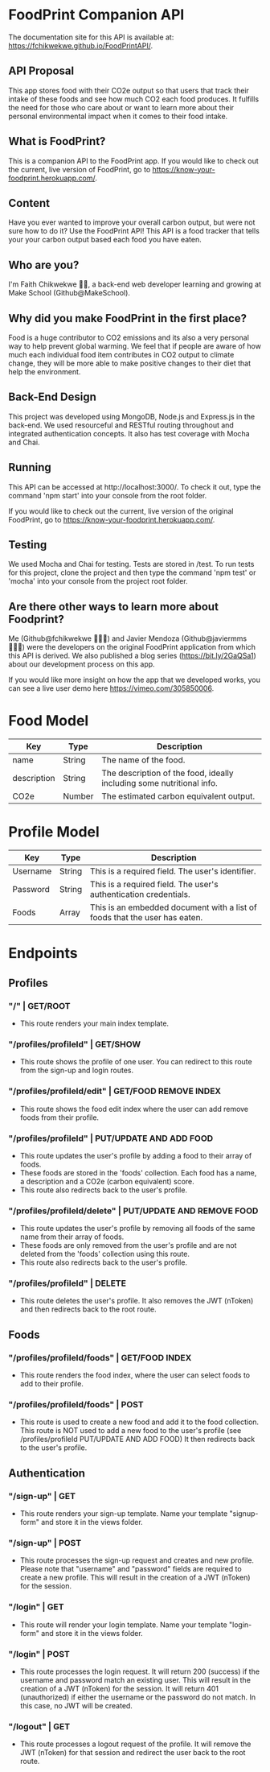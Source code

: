# FoodPrint Companion API

The documentation site for this API is available at: https://fchikwekwe.github.io/FoodPrintAPI/.

## API Proposal
This app stores food with their CO2e output so that users that track their intake of these foods and see how much CO2 each food produces. It fulfills the need for those who care about or want to learn more about their personal environmental impact when it comes to their food intake.

## What is FoodPrint?
This is a companion API to the FoodPrint app. If you would like to check out the current, live version of FoodPrint, go to https://know-your-foodprint.herokuapp.com/.

## Content
Have you ever wanted to improve your overall carbon output, but were not sure how to do it? Use the FoodPrint API! This API is a food tracker that tells your your carbon output based each food you have eaten.

## Who are you?
I'm Faith Chikwekwe 👋🏾, a back-end web developer learning and growing at Make School (Github@MakeSchool).

## Why did you make FoodPrint in the first place?
Food is a huge contributor to CO2 emissions and its also a very personal way to help prevent global warming. We feel that if people are aware of how much each individual food item contributes in CO2 output to climate change, they will be more able to make positive changes to their diet that help the environment.

## Back-End Design
This project was developed using MongoDB, Node.js and Express.js in the back-end. We used resourceful and RESTful routing throughout and integrated authentication concepts. It also has test coverage with Mocha and Chai.

## Running
This API can be accessed at http://localhost:3000/. To check it out, type the command 'npm start' into your console from the root folder.

If you would like to check out the current, live version of the original FoodPrint, go to https://know-your-foodprint.herokuapp.com/.

## Testing
We used Mocha and Chai for testing. Tests are stored in /test. To run tests for this project, clone the project and then type the command 'npm test' or 'mocha' into your console from the project root folder.

## Are there other ways to learn more about Foodprint?
Me (Github@fchikwekwe 👩🏾‍💻) and Javier Mendoza (Github@javiermms 👨🏽‍💻) were the developers on the original FoodPrint application from which this API is derived. We also published a blog series (https://bit.ly/2GaQSa1) about our development process on this app.

If you would like more insight on how the app that we developed works, you can see a live user demo here https://vimeo.com/305850006.

# Food Model

| Key | Type | Description |
|-----|-------|---------------------|
| name | String | The name of the food. |
| description | String | The description of the food, ideally including some nutritional info. |
| CO2e | Number | The estimated carbon equivalent output. |

# Profile Model
| Key | Type | Description |
|-----|------|-------|
| Username | String | This is a required field. The user's identifier. |
| Password | String | This is a required field. The user's authentication credentials. |
| Foods | Array | This is an embedded document with a list of foods that the user has eaten. |

# Endpoints

## Profiles

### "/" | GET/ROOT
- This route renders your main index template.

### "/profiles/profileId" | GET/SHOW
- This route shows the profile of one user. You can redirect to this route from the sign-up and login routes.

### "/profiles/profileId/edit" | GET/FOOD REMOVE INDEX
- This route shows the food edit index where the user can add remove foods from their profile.

### "/profiles/profileId" | PUT/UPDATE AND ADD FOOD
- This route updates the user's profile by adding a food to their array of foods.
- These foods are stored in the 'foods' collection. Each food has a name, a description and a CO2e (carbon equivalent) score.
- This route also redirects back to the user's profile.

### "/profiles/profileId/delete" | PUT/UPDATE AND REMOVE FOOD
- This route updates the user's profile by removing all foods of the same name from their array of foods.
- These foods are only removed from the user's profile and are not deleted from the 'foods' collection using this route.
- This route also redirects back to the user's profile.

### "/profiles/profileId" | DELETE
- This route deletes the user's profile. It also removes the JWT (nToken) and then redirects back to the root route.


## Foods

### "/profiles/profileId/foods" | GET/FOOD INDEX
- This route renders the food index, where the user can select foods to add to their profile.

### "/profiles/profileId/foods" | POST
- This route is used to create a new food and add it to the food collection. This route is NOT used to add a new food to the user's profile (see /profiles/profileId PUT/UPDATE AND ADD FOOD) It then redirects back to the user's profile.

## Authentication

### "/sign-up" | GET
- This route renders your sign-up template. Name your template "signup-form" and store it in the views folder.

### "/sign-up" | POST
- This route processes the sign-up request and creates and new profile. Please note that "username" and "password" fields are required to create a new profile. This will result in the creation of a JWT (nToken) for the session.

### "/login" | GET
- This route will render your login template. Name your template "login-form" and store it in the views folder.

### "/login" | POST
- This route processes the login request. It will return 200 (success) if the username and password match an existing user. This will result in the creation of a JWT (nToken) for the session. It will return 401 (unauthorized) if either the username or the password do not match. In this case, no JWT will be created. 

### "/logout" | GET
- This route processes a logout request of the profile. It will remove the JWT (nToken) for that session and redirect the user back to the root route.
